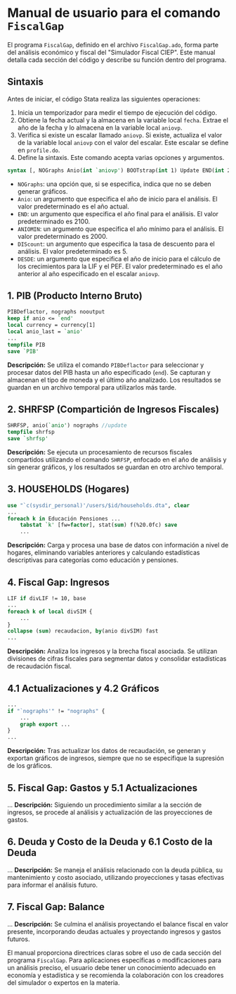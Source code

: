 # Manual de usuario para el comando `FiscalGap`

El programa `FiscalGap`, definido en el archivo `FiscalGap.ado`, forma parte del análisis económico y fiscal del "Simulador Fiscal CIEP". Este manual detalla cada sección del código y describe su función dentro del programa.

## Sintaxis

Antes de iniciar, el código Stata realiza las siguientes operaciones:

1. Inicia un temporizador para medir el tiempo de ejecución del código.
2. Obtiene la fecha actual y la almacena en la variable local `fecha`. Extrae el año de la fecha y lo almacena en la variable local `aniovp`.
3. Verifica si existe un escalar llamado `aniovp`. Si existe, actualiza el valor de la variable local `aniovp` con el valor del escalar. Este escalar se define en `profile.do`.
4. Define la sintaxis. Este comando acepta varias opciones y argumentos.



```stata
syntax [, NOGraphs Anio(int `aniovp') BOOTstrap(int 1) Update END(int 2100) ANIOMIN(int 2000) DIScount(real 5) DESDE(int `=`aniovp'-1')]
```



- `NOGraphs`: una opción que, si se especifica, indica que no se deben generar gráficos.
- `Anio`: un argumento que especifica el año de inicio para el análisis. El valor predeterminado es el año actual.
- `END`: un argumento que especifica el año final para el análisis. El valor predeterminado es 2100.
- `ANIOMIN`: un argumento que especifica el año mínimo para el análisis. El valor predeterminado es 2000.
- `DIScount`: un argumento que especifica la tasa de descuento para el análisis. El valor predeterminado es 5.
- `DESDE`: un argumento que especifica el año de inicio para el cálculo de los crecimientos para la LIF y el PEF. El valor predeterminado es el año anterior al año especificado en el escalar `aniovp`.


## 1. PIB (Producto Interno Bruto)


```stata
PIBDeflactor, nographs nooutput
keep if anio <= `end'
local currency = currency[1]
local anio_last = `anio'
...
tempfile PIB
save `PIB'
```

**Descripción:** Se utiliza el comando `PIBDeflactor` para seleccionar y procesar datos del PIB hasta un año especificado (`end`). Se capturan y almacenan el tipo de moneda y el último año analizado. Los resultados se guardan en un archivo temporal para utilizarlos más tarde.

## 2. SHRFSP (Compartición de Ingresos Fiscales)

```stata
SHRFSP, anio(`anio') nographs //update
tempfile shrfsp
save `shrfsp'
```

**Descripción:** Se ejecuta un procesamiento de recursos fiscales compartidos utilizando el comando `SHRFSP`, enfocado en el año de análisis y sin generar gráficos, y los resultados se guardan en otro archivo temporal.

## 3. HOUSEHOLDS (Hogares)

```stata
use "`c(sysdir_personal)'/users/$id/households.dta", clear
...
foreach k in Educación Pensiones ...
    tabstat `k' [fw=factor], stat(sum) f(%20.0fc) save
    ...
```

**Descripción:** Carga y procesa una base de datos con información a nivel de hogares, eliminando variables anteriores y calculando estadísticas descriptivas para categorías como educación y pensiones.

## 4. Fiscal Gap: Ingresos

```stata
LIF if divLIF != 10, base
...
foreach k of local divSIM {
    ...
}
collapse (sum) recaudacion, by(anio divSIM) fast
...
```

**Descripción:** Analiza los ingresos y la brecha fiscal asociada. Se utilizan divisiones de cifras fiscales para segmentar datos y consolidar estadísticas de recaudación fiscal.

## 4.1 Actualizaciones y 4.2 Gráficos

```stata
...
if "`nographs'" != "nographs" {
    ...
    graph export ...
}
...
```

**Descripción:** Tras actualizar los datos de recaudación, se generan y exportan gráficos de ingresos, siempre que no se especifique la supresión de los gráficos.

## 5. Fiscal Gap: Gastos y 5.1 Actualizaciones

...
**Descripción:** Siguiendo un procedimiento similar a la sección de ingresos, se procede al análisis y actualización de las proyecciones de gastos.

## 6. Deuda y Costo de la Deuda y 6.1 Costo de la Deuda

...
**Descripción:** Se maneja el análisis relacionado con la deuda pública, su mantenimiento y costo asociado, utilizando proyecciones y tasas efectivas para informar el análisis futuro.

## 7. Fiscal Gap: Balance

...
**Descripción:** Se culmina el análisis proyectando el balance fiscal en valor presente, incorporando deudas actuales y proyectando ingresos y gastos futuros.

El manual proporciona directrices claras sobre el uso de cada sección del programa `FiscalGap`. Para aplicaciones específicas o modificaciones para un análisis preciso, el usuario debe tener un conocimiento adecuado en economía y estadística y se recomienda la colaboración con los creadores del simulador o expertos en la materia.
